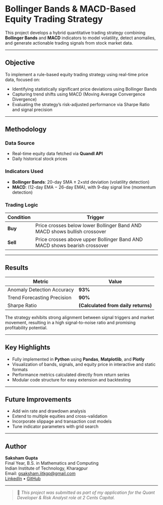 # Bollinger Bands & MACD-Based Equity Trading Strategy

This project develops a hybrid quantitative trading strategy combining **Bollinger Bands** and **MACD** indicators to model volatility, detect anomalies, and generate actionable trading signals from stock market data.

---

## Objective

To implement a rule-based equity trading strategy using real-time price data, focused on:
- Identifying statistically significant price deviations using Bollinger Bands
- Capturing trend shifts using MACD (Moving Average Convergence Divergence)
- Evaluating the strategy’s risk-adjusted performance via Sharpe Ratio and signal precision

---

## Methodology

### Data Source
- Real-time equity data fetched via **Quandl API**
- Daily historical stock prices

### Indicators Used
- **Bollinger Bands**: 20-day SMA ± 2×std deviation (volatility detection)
- **MACD**: (12-day EMA − 26-day EMA), with 9-day signal line (momentum detection)

### Trading Logic
| Condition | Trigger |
|----------|---------|
| **Buy**  | Price crosses below lower Bollinger Band AND MACD shows bullish crossover |
| **Sell** | Price crosses above upper Bollinger Band AND MACD shows bearish crossover |

---

## Results

| Metric | Value |
|--------|-------|
| Anomaly Detection Accuracy | **93%** |
| Trend Forecasting Precision | **90%** |
| Sharpe Ratio | **(Calculated from daily returns)** |

The strategy exhibits strong alignment between signal triggers and market movement, resulting in a high signal-to-noise ratio and promising profitability potential.

---

## Key Highlights
- Fully implemented in **Python** using **Pandas**, **Matplotlib**, and **Plotly**
- Visualization of bands, signals, and equity price in interactive and static formats
- Performance metrics calculated directly from return series
- Modular code structure for easy extension and backtesting

---

## Future Improvements
- Add win rate and drawdown analysis
- Extend to multiple equities and cross-validation
- Incorporate slippage and transaction cost models
- Tune indicator parameters with grid search

---

## Author

**Saksham Gupta**  
Final Year, B.S. in Mathematics and Computing  
Indian Institute of Technology, Kharagpur  
Email: gsaksham.iitkgp@gmail.com  
[LinkedIn](https://www.linkedin.com/in/saksham-gupta23) • [GitHub](https://github.com/saksham-gupta23)

---

> 📁 _This project was submitted as part of my application for the Quant Developer & Risk Analyst role at 2 Cents Capital._
